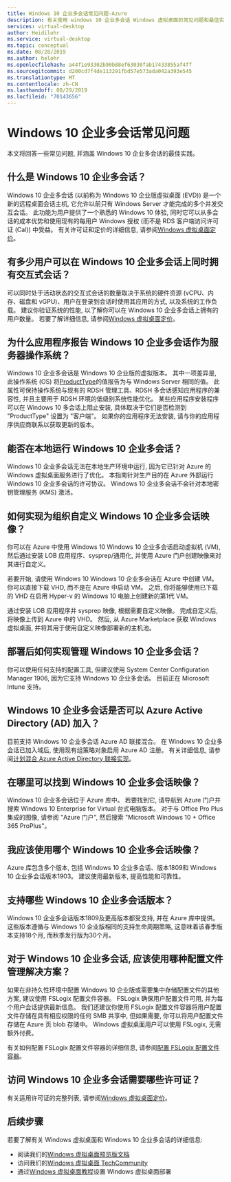 ```yaml
---
title: Windows 10 企业多会话常见问题-Azure
description: 有关使用 windows 10 企业多会话 Windows 虚拟桌面的常见问题和最佳实践。
services: virtual-desktop
author: Heidilohr
ms.service: virtual-desktop
ms.topic: conceptual
ms.date: 08/28/2019
ms.author: helohr
ms.openlocfilehash: a44f1e93302b90b88ef63030fab17433855af4ff
ms.sourcegitcommit: d200cd7f4de113291fbd57e573ada042a393e545
ms.translationtype: MT
ms.contentlocale: zh-CN
ms.lasthandoff: 08/29/2019
ms.locfileid: "70143656"
---
```

# <a name="windows-10-enterprise-multi-session-faq"></a>Windows 10 企业多会话常见问题

本文将回答一些常见问题, 并涵盖 Windows 10 企业多会话的最佳实践。
 
## <a name="what-is-windows-10-enterprise-multi-session"></a>什么是 Windows 10 企业多会话？ 

Windows 10 企业多会话 (以前称为 Windows 10 企业版虚拟桌面 (EVD)) 是一个新的远程桌面会话主机, 它允许以前只有 Windows Server 才能完成的多个并发交互会话。 此功能为用户提供了一个熟悉的 Windows 10 体验, 同时它可以从多会话的成本优势和使用现有的每用户 Windows 授权 (而不是 RDS 客户端访问许可证 (Cal)) 中受益。 有关许可证和定价的详细信息, 请参阅[Windows 虚拟桌面定价](https://azure.microsoft.com/pricing/details/virtual-desktop/)。 
 
## <a name="how-many-users-can-simultaneously-have-an-interactive-session-on-windows-10-enterprise-multi-session"></a>有多少用户可以在 Windows 10 企业多会话上同时拥有交互式会话？

可以同时处于活动状态的交互式会话的数量取决于系统的硬件资源 (vCPU、内存、磁盘和 vGPU)、用户在登录到会话时使用其应用的方式, 以及系统的工作负载。 建议你验证系统的性能, 以了解你可以在 Windows 10 企业多会话上拥有的用户数量。 若要了解详细信息, 请参阅[Windows 虚拟桌面定价](https://azure.microsoft.com/pricing/details/virtual-desktop/)。 
 
## <a name="why-does-my-application-report-windows-10-enterprise-multi-session-as-a-server-operating-system"></a>为什么应用程序报告 Windows 10 企业多会话作为服务器操作系统？

Windows 10 企业多会话是 Windows 10 企业版的虚拟版本。 其中一项差异是, 此操作系统 (OS) 将[ProductType](https://docs.microsoft.com/windows/desktop/cimwin32prov/win32-operatingsystem)的值报告为与 Windows Server 相同的值。 此属性可保持操作系统与现有的 RDSH 管理工具、RDSH 多会话感知应用程序的兼容性, 并且主要用于 RDSH 环境的低级别系统性能优化。 某些应用程序安装程序可以在 Windows 10 多会话上阻止安装, 具体取决于它们是否检测到 "ProductType" 设置为 "客户端"。 如果你的应用程序无法安装, 请与你的应用程序供应商联系以获取更新的版本。 
 
## <a name="can-i-run-windows-10-enterprise-multi-session-on-premises"></a>能否在本地运行 Windows 10 企业多会话？

Windows 10 企业多会话无法在本地生产环境中运行, 因为它已针对 Azure 的 Windows 虚拟桌面服务进行了优化。 本指南针对生产目的在 Azure 外部运行 Windows 10 企业多会话的许可协议。 Windows 10 企业多会话不会针对本地密钥管理服务 (KMS) 激活。
 
## <a name="how-do-i-customize-the-windows-10-enterprise-multi-session-image-for-my-organization"></a>如何实现为组织自定义 Windows 10 企业多会话映像？

你可以在 Azure 中使用 Windows 10 Windows 10 企业多会话启动虚拟机 (VM), 然后通过安装 LOB 应用程序、sysprep/通用化, 并使用 Azure 门户创建映像来对其进行自定义。  
 
若要开始, 请使用 Windows 10 Windows 10 企业多会话在 Azure 中创建 VM。 你可以直接下载 VHD, 而不是在 Azure 中启动 VM。 之后, 你将能够使用已下载的 VHD 在启用 Hyper-v 的 Windows 10 电脑上创建新的第1代 VM。

通过安装 LOB 应用程序并 sysprep 映像, 根据需要自定义映像。 完成自定义后, 将映像上传到 Azure 中的 VHD。 然后, 从 Azure Marketplace 获取 Windows 虚拟桌面, 并将其用于使用自定义映像部署新的主机池。
 
## <a name="how-do-i-manage-windows-10-enterprise-multi-session-after-deployment"></a>部署后如何实现管理 Windows 10 企业多会话？

你可以使用任何支持的配置工具, 但建议使用 System Center Configuration Manager 1906, 因为它支持 Windows 10 企业多会话。 目前正在 Microsoft Intune 支持。
 
## <a name="can-windows-10-enterprise-multi-session-be-azure-active-directory-ad-joined"></a>Windows 10 企业多会话是否可以 Azure Active Directory (AD) 加入？

目前支持 Windows 10 企业多会话 Azure AD 联接混合。 在 Windows 10 企业多会话已加入域后, 使用现有组策略对象启用 Azure AD 注册。 有关详细信息, 请参阅[计划混合 Azure Active Directory 联接实现](https://docs.microsoft.com/azure/active-directory/devices/hybrid-azuread-join-plan)。
 
## <a name="where-can-i-find-the-windows-10-enterprise-multi-session-image"></a>在哪里可以找到 Windows 10 企业多会话映像？

Windows 10 企业多会话位于 Azure 库中。 若要找到它, 请导航到 Azure 门户并搜索 Windows 10 Enterprise for Virtual 台式电脑版本。 对于与 Office Pro Plus 集成的图像, 请参阅 "Azure 门户", 然后搜索 "Microsoft Windows 10 + Office 365 ProPlus"。

## <a name="which-windows-10-enterprise-multi-session-image-should-i-use"></a>我应该使用哪个 Windows 10 企业多会话映像？

Azure 库包含多个版本, 包括 Windows 10 企业多会话、版本1809和 Windows 10 企业多会话版本1903。 建议使用最新版本, 提高性能和可靠性。
 
## <a name="which-windows-10-enterprise-multi-session-versions-are-supported"></a>支持哪些 Windows 10 企业多会话版本？

Windows 10 企业多会话版本1809及更高版本都受支持, 并在 Azure 库中提供。 这些版本遵循与 Windows 10 企业版相同的支持生命周期策略, 这意味着该春季版本支持18个月, 而秋季发行版为30个月。
 
## <a name="which-profile-management-solution-should-i-use-for-windows-10-enterprise-multi-session"></a>对于 Windows 10 企业多会话, 应该使用哪种配置文件管理解决方案？

如果在非持久性环境中配置 Windows 10 企业版或需要集中存储配置文件的其他方案, 建议使用 FSLogix 配置文件容器。 FSLogix 确保用户配置文件可用, 并为每个用户会话提供最新信息。 我们还建议你使用 FSLogix 配置文件容器将用户配置文件存储在具有相应权限的任何 SMB 共享中, 但如果需要, 你可以将用户配置文件存储在 Azure 页 blob 存储中。 Windows 虚拟桌面用户可以使用 FSLogix, 无需额外付费。
 
有关如何配置 FSLogix 配置文件容器的详细信息, 请参阅[配置 FSLogix 配置文件容器](create-host-pools-user-profile.md#configure-the-fslogix-profile-container)。  

## <a name="which-license-do-i-need-to-access-windows-10-enterprise-multi-session"></a>访问 Windows 10 企业多会话需要哪些许可证？

有关适用许可证的完整列表, 请参阅[Windows 虚拟桌面定价](https://azure.microsoft.com/pricing/details/virtual-desktop/)。
 
## <a name="next-steps"></a>后续步骤

若要了解有关 Windows 虚拟桌面和 Windows 10 企业多会话的详细信息:

- 阅读我们的[Windows 虚拟桌面预览版文档](overview.md)
- 访问我们的[Windows 虚拟桌面 TechCommunity](https://techcommunity.microsoft.com/t5/Windows-Virtual-Desktop/bd-p/WindowsVirtualDesktop)
- 通过[Windows 虚拟桌面教程](tenant-setup-azure-active-directory.md)设置 Windows 虚拟桌面部署
